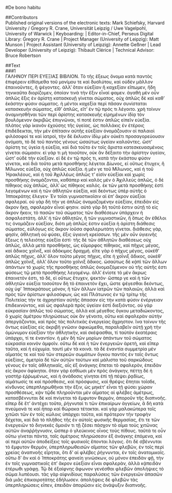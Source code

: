 #De bono habitu  

##Contributors  
Published original versions of the electronic texts: Mark Schiefsky, Harvard University / Gregory R. Crane, Universität Leipzig / Uwe Vagelpohl, University of Warwick | Keyboarding:  | Editor-in-Chief, Perseus Digital Library: Gregory R. Crane | Project Manager (University of Leipzig): Matt Munson | Project Assistant (University of Leipzig): Annette Geßner | Lead Developer (University of Leipzig): Thibault Clérice | Technical Advisor: Bruce Robertson  

##Text  
###1  
ΓΑΛΗΝΟΥ ΠΕΡΙ ΕΥΕΞΙΑΣ ΒΙΒΛΙΟΝ. Τὸ τῆς ἕξεως ὄνομα κατὰ παντὸς ἐπιφέρειν εἰθίσμεθα τοῦ μονίμου τε καὶ δυσλύτου, καὶ οὐδὲν μᾶλλον ἐπαινοῦντες, ἢ ψέγοντες. ἀλλ’ ὅταν εὐεξίαν ἢ καχεξίαν εἴπωμεν, ἤδη τηνικαῦτα διορίζομεν, ὁποίαν τινὰ τὴν ἕξιν εἶναί φαμεν. ἀγαθὴ μὲν οὖν ἁπλῶς ἕξις ἐν ἀρίστῃ κατασκευῇ γίνεται σώματος, οὐχ ἁπλῶς δὲ καὶ καθ’ ἑκάστην φύσιν σώματος. ἡ μέντοι καχεξία περὶ πᾶσαν συνίσταται κατασκευὴν σώματος, εἴθ’ ἁπλῶς, εἴτ’ ἐν τῷ πρός τι λέγοιτο. χρὴ τοίνυν ἀναμνησθῆναι τῶν περὶ ἀρίστης κατασκευῆς εἰρημένων ἰδίᾳ τὸν βουλόμενον ἀκριβῶς ἐπιγνῶναι, τί ποτέ ἐστιν ἁπλῶς εἰπεῖν εὐεξία. πλάτος γὰρ ἱκανὸν ἐχούσης τῆς ὑγείας, ὡς πολλάκις ἐν ἑτέροις ἐπιδέδεικται, τὴν μὲν ἐπίτασιν αὐτῆς εὐεξίαν ὀνομάζουσιν οἱ παλαιοὶ φιλόσοφοί τε καὶ ἰατροὶ, τὴν δὲ ἔκλυσιν ἰδίῳ μὲν οὐκέτι προσαγορεύουσιν ὀνόματι, τὸ δὲ τοῦ παντὸς γένους ὡσαύτως ὑγείαν καλοῦντες. ὥστ’ ἀρίστη τις ὑγεία ἡ εὐεξία, καὶ διὰ τοῦτο ἐν τοῖς ἄριστα κατεσκευασμένοις γίνεται σώμασιν. εἰ γάρ τι μὴ τοιοῦτον, οὐκ ἂν δέξαιτο τὴν ἀρίστην ὑγείαν, ὥστ’ οὐδὲ τὴν εὐεξίαν. εἰ δὲ ἐν τῷ πρός τι, κατὰ τὴν ἑκάστου φύσιν γίνεται, καὶ διὰ τοῦτο μετὰ προσθήκης λέγεται Δίωνος, εἰ οὕτως ἔτυχεν, ἢ Μίλωνος εὐεξία, οὐχ ἁπλῶς εὐεξία. ἡ μέν γε τοῦ Μίλωνος, καὶ ἡ τοῦ Ἡρακλέους, καὶ ἡ τοῦ Ἀχιλλέως ἁπλῶς τ’ εἰσὶν εὐεξίαι καὶ χωρὶς προσθήκης ὀνομάζονται, καθάπερ καὶ καλὸς μὲν ὁ Ἀχιλλεὺς ἁπλῶς, ὁ δὲ πίθηκος οὐχ ἁπλῶς, ἀλλ’ ὡς πίθηκος καλός. ἐκ τῶν μετὰ προσθήκης ἐστὶ λεγομένων καὶ ἡ τῶν ἀθλητῶν εὐεξία, καὶ δεόντως ὑπὲρ αὐτῆς ὁ Ἱπποκράτης ἔλεγεν· Ἐν τοῖσι γυμναστικοῖσιν αἱ ἐπ’ ἄκρον εὐεξίαι σφαλεραί. οὐ γὰρ δὴ τήν γε ἁπλῶς ὀνομαζομένην εὐεξίαν, ἐπειδὰν εἰς ἄκρον ἥκῃ, σφαλερὰν εἶναί φησιν. αὐτὸ γὰρ δὴ τοῦτό ἐστιν αὐτῇ τὸ εἰς ἄκρον ἥκειν, τὸ πασῶν τοῦ σώματος τῶν διαθέσεων ὑπάρχειν ἡ ἀσφαλεστάτη. ἀλλ’ ἡ τῶν ἀθλητῶν, ἢ τῶν γυμναστικῶν, ἢ ὅπως ἂν ἐθέλοι τις ὀνομάζειν εὐεξίαν, διότι μὴ ἁπλῶς ἐστιν εὐεξία ἡ ἀρίστη διάθεσις σώματος, εὐλόγως εἰς ἄκρον ἰοῦσα σφαλερωτάτη γίνεται. διάθεσις γὰρ, φησὶν, ἀθλητικὴ οὐ φύσει, ἕξις ὑγιεινὴ κρείσσων. τῆς μὲν οὖν ὑγιεινῆς ἕξεως ἡ τελειότης εὐεξία ἐστί· τῆς δὲ τῶν ἀθλητῶν διαθέσεως οὐχ ἁπλῶς, ἀλλὰ μετὰ προσθήκης, ὡς εὔμορφος πίθηκος, καὶ πῆχυς μέγας, καὶ ἄδικος χοῖνιξ, καὶ ἀδόκιμος δραχμή. εἴτε γὰρ ὁ πῆχυς μέγας, οὐκέθ’ ἁπλῶς πῆχυς, ἀλλ’ ὅλον τοῦτο μέγας πῆχυς, εἴτε ἡ χοῖνιξ ἄδικος, οὐκέθ’ ἁπλῶς χοῖνιξ, ἀλλ’ ὅλον τοῦτο χοῖνιξ ἄδικος. ὡσαύτως δὲ κᾀπὶ τῶν ἄλλων ἁπάντων τὸ χωρὶς τῆς προσθήκης ἁπλῶς ὀνομαζόμενον οὐ τῆς αὐτῆς ἐστι φύσεως τῷ μετὰ προσθήκης λεγομένῳ. ἀλλ’ ἐνίοτε τὸ μὲν ἄκρως ἐπαινετόν ἐστι, τὸ δὲ, εἰ οὕτως ἔτυχεν, ψεκτόν· ὥσπερ γε καὶ ἡ τῶν ἀθλητῶν εὐεξία τοσοῦτον δὴ τὸ ἐπαινετὸν ἔχει, ὥστε ψέγεσθαι δεόντως, οὐχ ὑφ’ Ἱπποκράτους μόνον, ἢ τῶν ἄλλων ἰατρῶν τῶν παλαιῶν, ἀλλὰ καὶ πρὸς τῶν ἀρίστων φιλοσόφων, ὡς καὶ Πλάτωνος ἐν τῷ τρίτῳ τῆς Πολιτείας τήν τε ἀχρηστίαν αὐτῆς ἅπασαν εἰς τὴν κατὰ φύσιν ἐνέργειαν ἐπιδεικνύντος, καὶ ὡς σφαλερὰ πρὸς ὑγείαν ἐστὶ διεξιόντος. οὐ γὰρ εὐκρασίαν ἁπλῶς τοῦ σώματος, ἀλλὰ καὶ μέγεθος ὄγκου μεταδιώκοντος, ὃ χωρὶς ἀμέτρου πληρώσεως οὐκ ἂν γένοιτο, οὕτω καὶ σφαλερὰν αὐτὴν ἀπεργάζονται, καὶ πρὸς τὰς πολιτικὰς ἐνεργείας ἄχρηστον. ἵνα τοίνυν τῆς ὄντως εὐεξίας εἰς ἀκριβῆ γνῶσιν ἀφικώμεθα, παραλαβεῖν αὐτῇ χρὴ τὴν ὁμώνυμον εὐεξίαν τὴν ἀθλητικὴν, καὶ σκέψασθαι, τί ταὐτὸν ἑκατέραις ὑπάρχει, τί τε ἐναντίον. ἡ μὲν δὴ τῶν μορίων ἁπάντων τοῦ σώματος εὐκρασία κοινὸν ἀμφοῖν. οὕτω δὲ καὶ ἡ τῶν ἐνεργειῶν ἀρετὴ, καὶ εἴπερ ταῦτα, καὶ ἡ εὐχυμία. ταυτὶ μὲν τὰ κοινά. τὰ δὲ ἐναντία συμμετρία μὲν αἵματός τε καὶ τοῦ τῶν στερεῶν σωμάτων ὄγκου παντὸς ἐν ταῖς ὄντως εὐεξίαις, ἀμετρία δὲ τῶν αὐτῶν τούτων καὶ μάλιστα τοῦ σαρκώδους γένους ἐν ταῖς ἀθλητικαῖς, αἷς ἐξ ἀνάγκης ἕπεται τὸ σφαλερὸν, ἐπειδὰν εἰς ἄκρον ἀφίκηται. ὅταν γὰρ ἐσθίωσι μὲν πρὸς ἀνάγκην, πέττῃ δὲ ἡ γαστὴρ ἐῤῥωμένως, καὶ ἡ ἀνάδοσις γίνηται ἐπὶ τῇ πέψει ῥᾳδίως, αἱμάτωσίς τε καὶ πρόσθεσις, καὶ πρόσφυσις, καὶ θρέψις ἕπηται τοῖσδε, κίνδυνος ὑπερπληρωθῆναι τὴν ἕξιν, ὡς μηκέτ’ εἶναι τῇ φύσει χώραν προσθέσεως, κᾀν τῷδε πληροῦνται μὲν αἵματος αἱ φλέβες ἀμέτρως, κατασβέννυται δὲ καὶ πνίγεται τὸ ἔμφυτον θερμὸν, ἀποροῦν τῆς διαπνοῆς. εἴπερ δὲ ἔτ’ ἀντέχει τοῦτο, ῥήγνυταί τι τῶν ἐπικαίρων ἀγγείων, ἃ δὴ κατὰ πνεύμονά τε καὶ ἧπαρ καὶ θώρακα τέτακται. καὶ γὰρ μαλακώτερα τοῖς χιτῶσι τῶν ἐν τοῖς κώλοις ὑπάρχει ταῦτα, καὶ πρότερον τὴν τροφὴν δέχεται, καὶ διὰ τὸ πλῆθος τῆς ἐν αὐτοῖς φυσικῆς θερμασίας, ἔτι τε τῶν ἐνεργειῶν τὸ διηνεκὲς ὅμοιόν τι τῇ ζέσει πάσχον τὸ αἷμα τοὺς χιτῶνας αὐτῶν ἀναῤῥήγνυσιν, ὥσπερ ὁ γλεύκινος οἶνος τοὺς πίθους. ταῦτά τε οὖν οὕτω γίνεται πάντα, ταῖς ἀμέτροις πληρώσεσιν ἐξ ἀνάγκης ἑπόμενα, καὶ αἱ περὶ αὐτῶν ἀποδείξεις τοῖς φυσικοῖς ἕπονται λόγοις. ὅτι δὲ σβέννυται τὸ ἔμφυτον θερμὸν, ὑπερπληρωθεισῶν αἵματος τῶν φλεβῶν, ἐν τοῖς περὶ χρείας ἀναπνοῆς εἴρηται, ὅτι δ’ αἱ φλέβες ῥήγνυνται, ἐν τοῖς ἀνατομικοῖς. οὕτω δ’ ἂν καὶ ὁ Ἱπποκράτης φανείη γινώσκων, οὐ μόνον ἐπειδὰν φῇ, τὴν ἐν τοῖς γυμναστικοῖς ἐπ’ ἄκρον εὐεξίαν εἶναι σφαλερὰν, ἀλλὰ κᾀπειδὰν ἑτέρωθι γράφῃ. Τῷ δὲ ἐξαίφνης ἄφωνον γενέσθαι φλεβῶν ἀπολήψιες τὸ σῶμα λυπέουσι. τὰς γὰρ αἰφνιδίους παραλύσεις τῶν ἐνεργειῶν ἁπασῶν διὰ μιᾶς ἐπικαιροτάτης ἐδήλωσεν. ἀπολήψεις δὲ φλεβῶν τὰς ὑπερπληρώσεις εἶπεν, ἐπειδὰν ἀπορῶσιν εἰς ἀνάψυξιν διαπνοῆς.  
